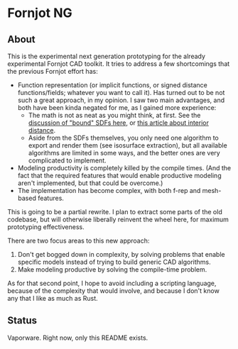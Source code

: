 # Fornjot NG

## About

This is the experimental next generation prototyping for the already experimental Fornjot CAD toolkit. It tries to address a few shortcomings that the previous Fornjot effort has:

- Function representation (or implicit functions, or signed distance functions/fields; whatever you want to call it). Has turned out to be not such a great approach, in my opinion. I saw two main advantages, and both have been kinda negated for me, as I gained more experience:
  - The math is not as neat as you might think, at first. See the [discussion of "bound" SDFs here](https://iquilezles.org/www/articles/distfunctions/distfunctions.htm), or [this article about interior distance](https://iquilezles.org/www/articles/interiordistance/interiordistance.htm).
  - Aside from the SDFs themselves, you only need one algorithm to export and render them (see isosurface extraction), but all available algorithms are limited in some ways, and the better ones are very complicated to implement.
- Modeling productivity is completely killed by the compile times. (And the fact that the required features that would enable productive modeling aren't implemented, but that could be overcome.)
- The implementation has become complex, with both f-rep and mesh-based features.

This is going to be a partial rewrite. I plan to extract some parts of the old codebase, but will otherwise liberally reinvent the wheel here, for maximum prototyping effectiveness.

There are two focus areas to this new approach:
1. Don't get bogged down in complexity, by solving problems that enable specific models instead of trying to build generic CAD algorithms.
2. Make modeling productive by solving the compile-time problem.

As for that second point, I hope to avoid including a scripting language, because of the complexity that would involve, and because I don't know any that I like as much as Rust.


## Status

Vaporware. Right now, only this README exists.
